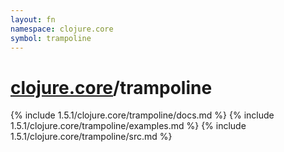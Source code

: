 ```yaml
---
layout: fn
namespace: clojure.core
symbol: trampoline
---
```


# [clojure.core](../)/trampoline

{% include 1.5.1/clojure.core/trampoline/docs.md %}
{% include 1.5.1/clojure.core/trampoline/examples.md %}
{% include 1.5.1/clojure.core/trampoline/src.md %}


